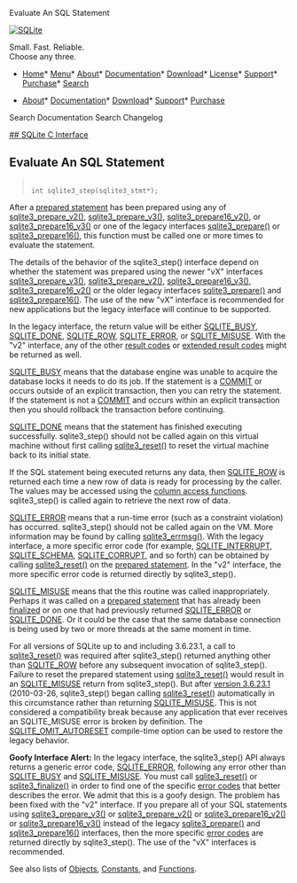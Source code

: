 




Evaluate An SQL Statement




[![SQLite](../images/sqlite370_banner.gif)](../index.html)


Small. Fast. Reliable.  
Choose any three.


* [Home](../index.html)* [Menu](javascript:void(0))* [About](../about.html)* [Documentation](../docs.html)* [Download](../download.html)* [License](../copyright.html)* [Support](../support.html)* [Purchase](../prosupport.html)* [Search](javascript:void(0))




* [About](../about.html)* [Documentation](../docs.html)* [Download](../download.html)* [Support](../support.html)* [Purchase](../prosupport.html)






Search Documentation
Search Changelog









[## SQLite C Interface](../c3ref/intro.html)
## Evaluate An SQL Statement




> ```
> 
> int sqlite3_step(sqlite3_stmt*);
> 
> ```



After a [prepared statement](../c3ref/stmt.html) has been prepared using any of
[sqlite3\_prepare\_v2()](../c3ref/prepare.html), [sqlite3\_prepare\_v3()](../c3ref/prepare.html), [sqlite3\_prepare16\_v2()](../c3ref/prepare.html),
or [sqlite3\_prepare16\_v3()](../c3ref/prepare.html) or one of the legacy
interfaces [sqlite3\_prepare()](../c3ref/prepare.html) or [sqlite3\_prepare16()](../c3ref/prepare.html), this function
must be called one or more times to evaluate the statement.


The details of the behavior of the sqlite3\_step() interface depend
on whether the statement was prepared using the newer "vX" interfaces
[sqlite3\_prepare\_v3()](../c3ref/prepare.html), [sqlite3\_prepare\_v2()](../c3ref/prepare.html), [sqlite3\_prepare16\_v3()](../c3ref/prepare.html),
[sqlite3\_prepare16\_v2()](../c3ref/prepare.html) or the older legacy
interfaces [sqlite3\_prepare()](../c3ref/prepare.html) and [sqlite3\_prepare16()](../c3ref/prepare.html). The use of the
new "vX" interface is recommended for new applications but the legacy
interface will continue to be supported.


In the legacy interface, the return value will be either [SQLITE\_BUSY](../rescode.html#busy),
[SQLITE\_DONE](../rescode.html#done), [SQLITE\_ROW](../rescode.html#row), [SQLITE\_ERROR](../rescode.html#error), or [SQLITE\_MISUSE](../rescode.html#misuse).
With the "v2" interface, any of the other [result codes](../rescode.html) or
[extended result codes](../rescode.html#extrc) might be returned as well.


[SQLITE\_BUSY](../rescode.html#busy) means that the database engine was unable to acquire the
database locks it needs to do its job. If the statement is a [COMMIT](../lang_transaction.html)
or occurs outside of an explicit transaction, then you can retry the
statement. If the statement is not a [COMMIT](../lang_transaction.html) and occurs within an
explicit transaction then you should rollback the transaction before
continuing.


[SQLITE\_DONE](../rescode.html#done) means that the statement has finished executing
successfully. sqlite3\_step() should not be called again on this virtual
machine without first calling [sqlite3\_reset()](../c3ref/reset.html) to reset the virtual
machine back to its initial state.


If the SQL statement being executed returns any data, then [SQLITE\_ROW](../rescode.html#row)
is returned each time a new row of data is ready for processing by the
caller. The values may be accessed using the [column access functions](../c3ref/column_blob.html).
sqlite3\_step() is called again to retrieve the next row of data.


[SQLITE\_ERROR](../rescode.html#error) means that a run\-time error (such as a constraint
violation) has occurred. sqlite3\_step() should not be called again on
the VM. More information may be found by calling [sqlite3\_errmsg()](../c3ref/errcode.html).
With the legacy interface, a more specific error code (for example,
[SQLITE\_INTERRUPT](../rescode.html#interrupt), [SQLITE\_SCHEMA](../rescode.html#schema), [SQLITE\_CORRUPT](../rescode.html#corrupt), and so forth)
can be obtained by calling [sqlite3\_reset()](../c3ref/reset.html) on the
[prepared statement](../c3ref/stmt.html). In the "v2" interface,
the more specific error code is returned directly by sqlite3\_step().


[SQLITE\_MISUSE](../rescode.html#misuse) means that the this routine was called inappropriately.
Perhaps it was called on a [prepared statement](../c3ref/stmt.html) that has
already been [finalized](../c3ref/finalize.html) or on one that had
previously returned [SQLITE\_ERROR](../rescode.html#error) or [SQLITE\_DONE](../rescode.html#done). Or it could
be the case that the same database connection is being used by two or
more threads at the same moment in time.


For all versions of SQLite up to and including 3\.6\.23\.1, a call to
[sqlite3\_reset()](../c3ref/reset.html) was required after sqlite3\_step() returned anything
other than [SQLITE\_ROW](../rescode.html#row) before any subsequent invocation of
sqlite3\_step(). Failure to reset the prepared statement using
[sqlite3\_reset()](../c3ref/reset.html) would result in an [SQLITE\_MISUSE](../rescode.html#misuse) return from
sqlite3\_step(). But after [version 3\.6\.23\.1](../releaselog/3_6_23_1.html) (2010\-03\-26,
sqlite3\_step() began
calling [sqlite3\_reset()](../c3ref/reset.html) automatically in this circumstance rather
than returning [SQLITE\_MISUSE](../rescode.html#misuse). This is not considered a compatibility
break because any application that ever receives an SQLITE\_MISUSE error
is broken by definition. The [SQLITE\_OMIT\_AUTORESET](../compile.html#omit_autoreset) compile\-time option
can be used to restore the legacy behavior.


**Goofy Interface Alert:** In the legacy interface, the sqlite3\_step()
API always returns a generic error code, [SQLITE\_ERROR](../rescode.html#error), following any
error other than [SQLITE\_BUSY](../rescode.html#busy) and [SQLITE\_MISUSE](../rescode.html#misuse). You must call
[sqlite3\_reset()](../c3ref/reset.html) or [sqlite3\_finalize()](../c3ref/finalize.html) in order to find one of the
specific [error codes](../rescode.html) that better describes the error.
We admit that this is a goofy design. The problem has been fixed
with the "v2" interface. If you prepare all of your SQL statements
using [sqlite3\_prepare\_v3()](../c3ref/prepare.html) or [sqlite3\_prepare\_v2()](../c3ref/prepare.html)
or [sqlite3\_prepare16\_v2()](../c3ref/prepare.html) or [sqlite3\_prepare16\_v3()](../c3ref/prepare.html) instead
of the legacy [sqlite3\_prepare()](../c3ref/prepare.html) and [sqlite3\_prepare16()](../c3ref/prepare.html) interfaces,
then the more specific [error codes](../rescode.html) are returned directly
by sqlite3\_step(). The use of the "vX" interfaces is recommended.


See also lists of
 [Objects](../c3ref/objlist.html),
 [Constants](../c3ref/constlist.html), and
 [Functions](../c3ref/funclist.html).


